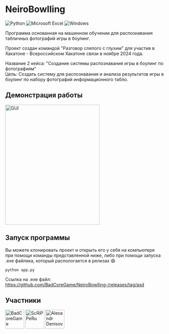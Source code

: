 
# NeiroBowlling

![Python](https://img.shields.io/badge/python-3670A0?style=for-the-badge&logo=python&logoColor=ffdd54)
![Microsoft Excel](https://img.shields.io/badge/Microsoft_Excel-217346?style=for-the-badge&logo=microsoft-excel&logoColor=white)
![Windows](https://img.shields.io/badge/Windows-0078D6?style=for-the-badge&logo=windows&logoColor=white)

<!-- Описание репозитория -->
Программа основанная на машинном обучении для распознавания табличных фотографий игры в боулинг.

Проект создан командой "Разговор слепого с глухим" для участия в Хакатоне - Всероссийском Хакатоне связи в ноябре 2024 года.

Название 2 кейса: "Создание системы распознавания игры в боулинг по фотографиям"<br />
Цель: Создать систему для распознавания и анализа результатов игры в боулинг 
по набору фотографий информационного табло. 

<!-- Демонстрация работы -->
## Демонстрация работы

<img src="https://imgur.com/PJFGgEn.png" title="GUI" width="300" height="380"></a>

<!-- Описание репозитория -->
## Запуск программы
Вы можете клонировать проект и открыть его у себя на компьютере при помощи команды представленной ниже, либо при помощи запуска .exe файлика, который распологается в релизах 😄
```
python app.py
```

Ссылка на .exe файл:
https://github.com/BadCoreGame/NeiroBowlling-/releases/tag/asd

<!--Список программистов, приложившие свою руку к программе-->
## Участники

[//]: contributor-faces

<a href="https://github.com/BadCoreGame"><img src="https://avatars.githubusercontent.com/u/183221211?v=4" title="BadCoreGame" width="60" height="60"></a>
<a href="https://github.com/ScRiPPeRu"><img src="https://avatars.githubusercontent.com/u/94164834?v=4" title="ScRiPPeRu" width="60" height="60"></a>
<a href="https://github.com/gamepankratov1"><img src="https://avatars.githubusercontent.com/u/59310680?v=4" title="Alexandr Denisov" width="60" height="60"></a>

[//]: contributor-faces